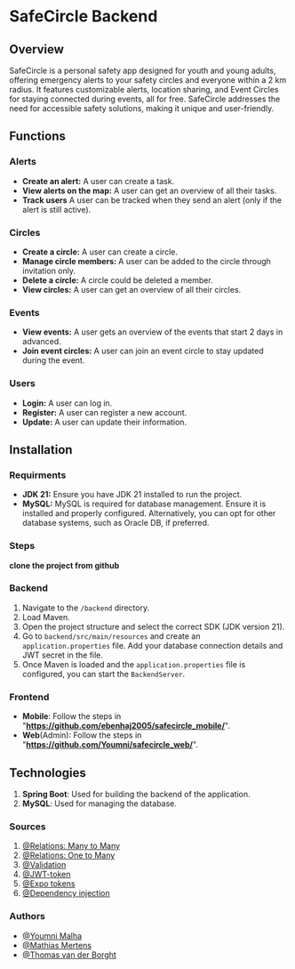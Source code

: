 # SafeCircle Backend
## Overview
SafeCircle is a personal safety app designed for youth and young adults, offering emergency alerts to your safety circles and everyone within a 2 km radius. It features customizable alerts, location sharing, and Event Circles for staying connected during events, all for free. SafeCircle addresses the need for accessible safety solutions, making it unique and user-friendly.
## Functions

### Alerts
- **Create an alert:** A user can create a task.
- **View alerts on the map:** A user can get an overview of all their tasks.
- **Track users** A user can be tracked when they send an alert (only if the alert is still active).

### Circles
- **Create a circle:** A user can create a circle.
- **Manage circle members:** A user can be added to the circle through invitation only.
- **Delete a circle:** A circle could be deleted a member.
- **View circles:** A user can get an overview of all their circles.

### Events
- **View events:** A user gets an overview of the events that start 2 days in advanced.
- **Join event circles:** A user can join an event circle to stay updated during the event.

### Users
- **Login:** A user can log in.
- **Register:** A user can register a new account.
- **Update:** A user can update their information.

## Installation
### Requirments
- **JDK 21:** Ensure you have JDK 21 installed to run the project.
- **MySQL:** MySQL is required for database management. Ensure it is installed and properly configured. Alternatively, you can opt for other database systems, such as Oracle DB, if preferred.

### Steps
**clone the project from github**

### Backend
1. Navigate to the `/backend` directory.
2. Load Maven.
3. Open the project structure and select the correct SDK (JDK version 21).
4. Go to `backend/src/main/resources` and create an `application.properties` file. Add your database connection details and JWT secret in the file.
5. Once Maven is loaded and the `application.properties` file is configured, you can start the `BackendServer`.

### Frontend
- **Mobile**: Follow the steps in "**https://github.com/ebenhaj2005/safecircle_mobile/**".
- **Web**(Admin): Follow the steps in "**https://github.com/Youmni/safecircle_web/**".
  
## Technologies
1. **Spring Boot**: Used for building the backend of the application.
2. **MySQL**: Used for managing the database.

### Sources
1. [@Relations: Many to Many](https://www.baeldung.com/jpa-many-to-many)
2. [@Relations: One to Many](https://www.baeldung.com/hibernate-one-to-many)
3. [@Validation](https://www.baeldung.com/spring-boot-bean-validation)
4. [@JWT-token](https://connect2id.com/products/nimbus-jose-jwt)
5. [@Expo tokens](https://chatgpt.com/share/677d19ab-dc00-8002-a0f6-945cd41e8214)
6. [@Dependency injection](https://medium.com/@reetesh043/spring-boot-dependency-injection-137f85f84590)

### Authors
- [@Youmni Malha](https://github.com/Youmni)
- [@Mathias Mertens](https://github.com/mathias782)
- [@Thomas van der Borght](https://github.com/ThomasVanderBorght)
